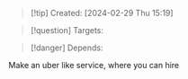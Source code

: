 
>[!tip] Created: [2024-02-29 Thu 15:19]

>[!question] Targets: 

>[!danger] Depends: 

Make an uber like service, where you can hire 